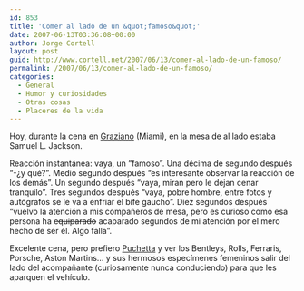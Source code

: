 ```yaml
---
id: 853
title: 'Comer al lado de un &quot;famoso&quot;'
date: 2007-06-13T03:36:08+00:00
author: Jorge Cortell
layout: post
guid: http://www.cortell.net/2007/06/13/comer-al-lado-de-un-famoso/
permalink: /2007/06/13/comer-al-lado-de-un-famoso/
categories:
  - General
  - Humor y curiosidades
  - Otras cosas
  - Placeres de la vida
---
```

Hoy, durante la cena en <a title="Graziano" target="_blank" href="http://www.grazianosgroup.com/">Graziano</a> (Miami), en la mesa de al lado estaba Samuel L. Jackson.

Reacción instantánea: vaya, un &#8220;famoso&#8221;. Una décima de segundo después &#8220;-¿y qué?&#8221;. Medio segundo después &#8220;es interesante observar la reacción de los demás&#8221;. Un segundo después &#8220;vaya, miran pero le dejan cenar tranquilo&#8221;. Tres segundos después &#8220;vaya, pobre hombre, entre fotos y autógrafos se le va a enfriar el bife gaucho&#8221;. Diez segundos después &#8220;vuelvo la atención a mis compañeros de mesa, pero es curioso como esa persona ha <strike>equiparado</strike> acaparado segundos de mi atención por el mero hecho de ser él. Algo falla&#8221;.

Excelente cena, pero prefiero <a title="Puchetta" target="_blank" href="http://www.puchettarestaurant.com/">Puchetta</a> y ver los Bentleys, Rolls, Ferraris, Porsche, Aston Martins&#8230; y sus hermosos especí­menes femeninos salir del lado del acompañante (curiosamente nunca conduciendo) para que les aparquen el vehí­culo.